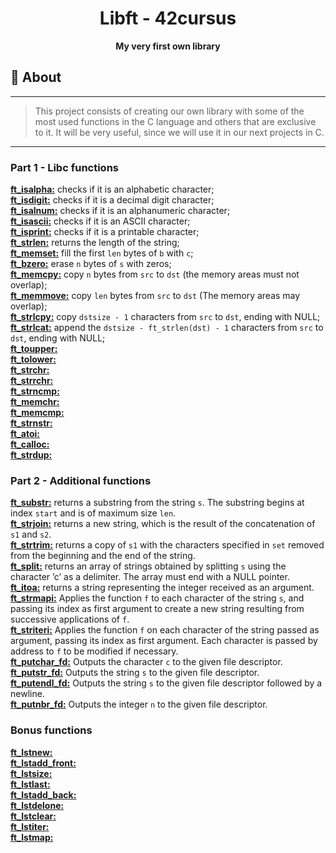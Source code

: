 <h1 align="center">Libft - 42cursus</h1>
<p align="center"><strong>My very first own library</strong></p>

## 📑 About
---
> This project consists of creating our own library with some of the most used functions in the C language and others that are exclusive to it. It will be
very useful, since we will use it in our next projects in C.
---

### Part 1 - Libc functions

[**ft_isalpha:**](/libft/ft_isalpha.c) checks if it is an alphabetic character;\
[**ft_isdigit:**](/libft/ft_isdigit.c) checks if it is a decimal digit character;\
[**ft_isalnum:**](/libft/ft_isalnum.c) checks if it is an alphanumeric character;\
[**ft_isascii:**](/libft/ft_isascii.c) checks if it is an ASCII character;\
[**ft_isprint:**](/libft/ft_isprint.c) checks if it is a printable character;\
[**ft_strlen:**](/libft/ft_strlen.c) returns the length of the string;\
[**ft_memset:**](/libft/ft_memset.c) fill the first `len` bytes of `b` with `c`;\
[**ft_bzero:**](/libft/ft_bzero.c) erase `n` bytes of `s` with zeros;\
[**ft_memcpy:**](/libft/ft_memcpy.c) copy `n` bytes from `src` to `dst` (the memory areas must not overlap);\
[**ft_memmove:**](/libft/ft_memmove.c) copy `len` bytes from `src` to `dst` (The memory areas may overlap);\
[**ft_strlcpy:**](/libft/ft_strlcpy.c) copy `dstsize - 1` characters from `src` to `dst`, ending with NULL;\
[**ft_strlcat:**](/libft/ft_strlcat.c) append the `dstsize - ft_strlen(dst) - 1` characters from `src` to `dst`, ending with NULL;\
[**ft_toupper:**](/libft/ft_toupper.c) \
[**ft_tolower:**](/libft/ft_tolower.c) \
[**ft_strchr:**](/libft/ft_strchr.c) \
[**ft_strrchr:**](/libft/ft_strrchr.c) \
[**ft_strncmp:**](/libft/ft_strncmp.c) \
[**ft_memchr:**](/libft/ft_memchr.c) \
[**ft_memcmp:**](/libft/ft_memcmp.c) \
[**ft_strnstr:**](/libft/ft_strnstr.c) \
[**ft_atoi:**](/libft/ft_atoi.c) \
[**ft_calloc:**](/libft/ft_calloc.c) \
[**ft_strdup:**](/libft/ft_strdup.c)

### Part 2 - Additional functions

[**ft_substr:**](/libft/ft_substr.c) returns a substring from the string `s`. The substring begins at index `start` and is of maximum size `len`.\
[**ft_strjoin:**](/libft/ft_strjoin.c) returns a new string, which is the result of the concatenation of `s1` and `s2`.\
[**ft_strtrim:**](/libft/ft_strtrim.c) returns a copy of `s1` with the characters specified in `set` removed from the beginning and the end of the string.\
[**ft_split:**](/libft/ft_split.c) returns an array of strings obtained by splitting `s` using the character ’c’ as a delimiter. The array must end with a NULL pointer.\
[**ft_itoa:**](/libft/ft_itoa.c) returns a string representing the integer received as an argument.\
[**ft_strmapi:**](/libft/ft_strmapi.c) Applies the function `f` to each character of the string `s`, and passing its index as first argument to create a new string resulting from successive applications of `f`.\
[**ft_striteri:**](/libft/ft_striteri.c) Applies the function `f` on each character of the string passed as argument, passing its index as first argument. Each character is passed by address to `f` to be modified if necessary.\
[**ft_putchar_fd:**](/libft/ft_putchar_fd.c) Outputs the character `c` to the given file descriptor.\
[**ft_putstr_fd:**](/libft/ft_putstr_fd.c) Outputs the string `s` to the given file descriptor.\
[**ft_putendl_fd:**](/libft/ft_putendl_fd.c) Outputs the string `s` to the given file descriptor followed by a newline.\
[**ft_putnbr_fd:**](/libft/ft_putnbr_fd.c) Outputs the integer `n` to the given file descriptor.

### Bonus functions

[**ft_lstnew:**](/libft/ft_lstnew.c) \
[**ft_lstadd_front:**](/libft/ft_lstadd_front.c) \
[**ft_lstsize:**](/libft/ft_lstsize.c) \
[**ft_lstlast:**](/libft/ft_lstlast.c) \
[**ft_lstadd_back:**](/libft/ft_lstadd_back.c) \
[**ft_lstdelone:**](/libft/ft_lstdelone.c) \
[**ft_lstclear:**](/libft/ft_lstclear.c) \
[**ft_lstiter:**](/libft/ft_lstiter.c) \
[**ft_lstmap:**](/libft/ft_lstmap.c) 
